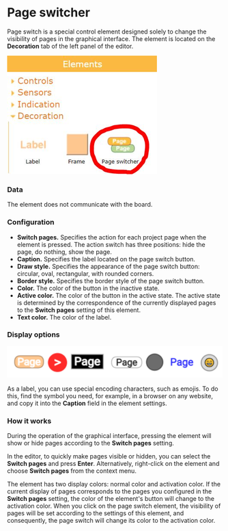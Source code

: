 # Page switcher

Page switch is a special control element designed solely to change the visibility of pages in the graphical interface. The element is located on the **Decoration** tab of the left panel of the editor.

![en_01](en_01.jpg)

### Data

The element does not communicate with the board.

### Configuration

- **Switch pages.** Specifies the action for each project page when the element is pressed. The action switch has three positions: hide the page, do nothing, show the page.
- **Caption.** Specifies the label located on the page switch button.
- **Draw style.** Specifies the appearance of the page switch button: circular, oval, rectangular, with rounded corners.
- **Border style.** Specifies the border style of the page switch button.
- **Color.** The color of the button in the inactive state.
- **Active color.** The color of the button in the active state. The active state is determined by the correspondence of the currently displayed pages to the **Switch pages** setting of this element.
- **Text color.** The color of the label.

### Display options

![en_02](en_02.jpg)

As a label, you can use special encoding characters, such as emojis. To do this, find the symbol you need, for example, in a browser on any website, and copy it into the **Caption** field in the element settings.

### How it works

During the operation of the graphical interface, pressing the element will show or hide pages according to the **Switch pages** setting.

In the editor, to quickly make pages visible or hidden, you can select the **Switch pages** and press **Enter**. Alternatively, right-click on the element and choose **Switch pages** from the context menu.

The element has two display colors: normal color and activation color. If the current display of pages corresponds to the pages you configured in the **Switch pages** setting, the color of the element's button will change to the activation color. When you click on the page switch element, the visibility of pages will be set according to the settings of this element, and consequently, the page switch will change its color to the activation color.

